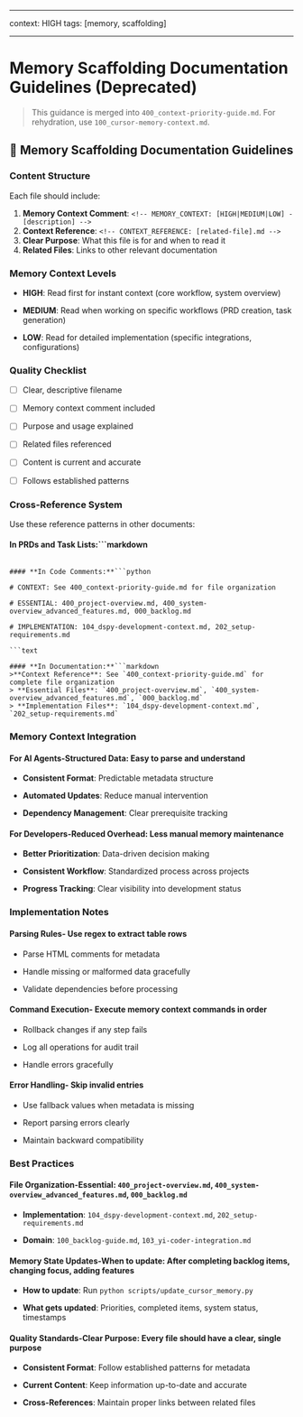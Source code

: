 - --
context: HIGH
tags: [memory, scaffolding]
- --

# Memory Scaffolding Documentation Guidelines (Deprecated)

> This guidance is merged into `400_context-priority-guide.md`. For rehydration, use `100_cursor-memory-context.md`.

<!-- MEMORY_CONTEXT: HIGH - Memory scaffolding patterns and guidelines for AI context -->

<!-- MODULE_REFERENCE: 400_few-shot-context-examples_memory_context_examples.md -->
<!-- MODULE_REFERENCE: 400_system-overview_advanced_features.md -->
<!-- MODULE_REFERENCE: 400_few-shot-context-examples.md -->
<!-- MODULE_REFERENCE: 400_system-overview_advanced_features.md -->
<!-- MODULE_REFERENCE: 400_system-overview_advanced_features.md -->
<!-- MODULE_REFERENCE: 400_system-overview.md -->

## 🧠 Memory Scaffolding Documentation Guidelines

### Content Structure

Each file should include:
1. **Memory Context Comment**: `<!-- MEMORY_CONTEXT: [HIGH|MEDIUM|LOW] - [description] -->`
2. **Context Reference**: `<!-- CONTEXT_REFERENCE: [related-file].md -->`
3. **Clear Purpose**: What this file is for and when to read it
4. **Related Files**: Links to other relevant documentation

### Memory Context Levels

- **HIGH**: Read first for instant context (core workflow, system overview)

- **MEDIUM**: Read when working on specific workflows (PRD creation, task generation)

- **LOW**: Read for detailed implementation (specific integrations, configurations)

### Quality Checklist

- [ ] Clear, descriptive filename

- [ ] Memory context comment included

- [ ] Purpose and usage explained

- [ ] Related files referenced

- [ ] Content is current and accurate

- [ ] Follows established patterns

### Cross-Reference System

Use these reference patterns in other documents:

#### **In PRDs and Task Lists:**```markdown
<!-- CONTEXT_REFERENCE: 400_context-priority-guide.md -->
<!-- ESSENTIAL_FILES: 400_project-overview.md, 400_system-overview_advanced_features.md, 000_backlog.md -->
<!-- IMPLEMENTATION_FILES: 104_dspy-development-context.md, 202_setup-requirements.md -->
<!-- DOMAIN_FILES: 100_backlog-guide.md, 103_yi-coder-integration.md -->

```text

#### **In Code Comments:**```python

# CONTEXT: See 400_context-priority-guide.md for file organization

# ESSENTIAL: 400_project-overview.md, 400_system-overview_advanced_features.md, 000_backlog.md

# IMPLEMENTATION: 104_dspy-development-context.md, 202_setup-requirements.md

```text

#### **In Documentation:**```markdown
>**Context Reference**: See `400_context-priority-guide.md` for complete file organization
> **Essential Files**: `400_project-overview.md`, `400_system-overview_advanced_features.md`, `000_backlog.md`
> **Implementation Files**: `104_dspy-development-context.md`, `202_setup-requirements.md`

```

### Memory Context Integration

#### **For AI Agents**-**Structured Data**: Easy to parse and understand

- **Consistent Format**: Predictable metadata structure

- **Automated Updates**: Reduce manual intervention

- **Dependency Management**: Clear prerequisite tracking

#### **For Developers**-**Reduced Overhead**: Less manual memory maintenance

- **Better Prioritization**: Data-driven decision making

- **Consistent Workflow**: Standardized process across projects

- **Progress Tracking**: Clear visibility into development status

### Implementation Notes

#### **Parsing Rules**- Use regex to extract table rows

- Parse HTML comments for metadata

- Handle missing or malformed data gracefully

- Validate dependencies before processing

#### **Command Execution**- Execute memory context commands in order

- Rollback changes if any step fails

- Log all operations for audit trail

- Handle errors gracefully

#### **Error Handling**- Skip invalid entries

- Use fallback values when metadata is missing

- Report parsing errors clearly

- Maintain backward compatibility

### Best Practices

#### **File Organization**-**Essential**: `400_project-overview.md`, `400_system-overview_advanced_features.md`, `000_backlog.md`

- **Implementation**: `104_dspy-development-context.md`, `202_setup-requirements.md`

- **Domain**: `100_backlog-guide.md`, `103_yi-coder-integration.md`

#### **Memory State Updates**-**When to update**: After completing backlog items, changing focus, adding features

- **How to update**: Run `python scripts/update_cursor_memory.py`

- **What gets updated**: Priorities, completed items, system status, timestamps

#### **Quality Standards**-**Clear Purpose**: Every file should have a clear, single purpose

- **Consistent Format**: Follow established patterns for metadata

- **Current Content**: Keep information up-to-date and accurate

- **Cross-References**: Maintain proper links between related files
